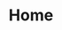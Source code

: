 ---
html_title: Home
layout: 2006_home
old_website: true
permalink: /125.html
published: true
title: Home
---